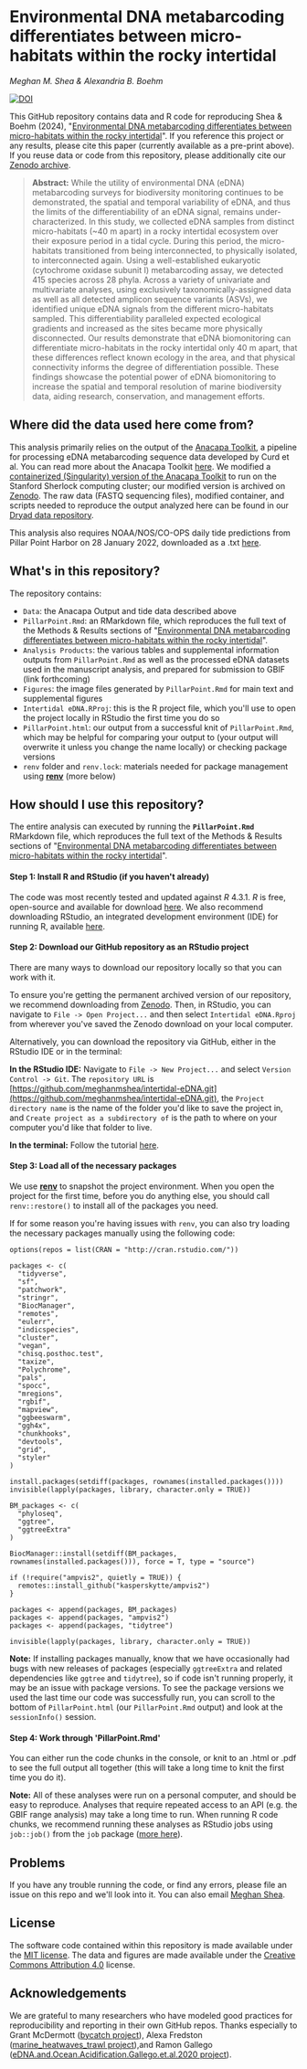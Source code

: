# Environmental DNA metabarcoding differentiates between micro-habitats within the rocky intertidal

*Meghan M. Shea & Alexandria B. Boehm*

[![DOI](https://zenodo.org/badge/657403801.svg)](https://zenodo.org/badge/latestdoi/657403801)

This GitHub repository contains data and R code for reproducing Shea & Boehm (2024), "[Environmental DNA metabarcoding differentiates between micro-habitats within the rocky intertidal](https://www.biorxiv.org/content/10.1101/2023.08.03.551543v1)". If you reference this project or any results, please cite this paper (currently available as a pre-print above). If you reuse data or code from this repository, please additionally cite our [Zenodo archive](https://doi.org/10.5281/zenodo.8213050).

> **Abstract:** While the utility of environmental DNA (eDNA) metabarcoding surveys for biodiversity monitoring continues to be demonstrated, the spatial and temporal variability of eDNA, and thus the limits of the differentiability of an eDNA signal, remains under-characterized. In this study, we collected eDNA samples from distinct micro-habitats (~40 m apart) in a rocky intertidal ecosystem over their exposure period in a tidal cycle. During this period, the micro-habitats transitioned from being interconnected, to physically isolated, to interconnected again. Using a well-established eukaryotic (cytochrome oxidase subunit I) metabarcoding assay, we detected 415 species across 28 phyla. Across a variety of univariate and multivariate analyses, using exclusively taxonomically-assigned data as well as all detected amplicon sequence variants (ASVs), we identified unique eDNA signals from the different micro-habitats sampled. This differentiability paralleled expected ecological gradients and increased as the sites became more physically disconnected. Our results demonstrate that eDNA biomonitoring can differentiate micro-habitats in the rocky intertidal only 40 m apart, that these differences reflect known ecology in the area, and that physical connectivity informs the degree of differentiation possible. These findings showcase the potential power of eDNA biomonitoring to increase the spatial and temporal resolution of marine biodiversity data, aiding research, conservation, and management efforts.

## Where did the data used here come from?

This analysis primarily relies on the output of the [Anacapa Toolkit](https://github.com/limey-bean/Anacapa), a pipeline for processing eDNA metabarcoding sequence data developed by Curd et al. You can read more about the Anacapa Toolkit [here](https://besjournals-onlinelibrary-wiley-com.stanford.idm.oclc.org/doi/10.1111/2041-210X.13214). We modified a [containerized (Singularity) version of the Anacapa Toolkit](https://github.com/dat-ecosystem-archive/anacapa-container) to run on the Stanford Sherlock computing cluster; our modified version is archived on [Zenodo](https://zenodo.org/doi/10.5281/zenodo.8201140). The raw data (FASTQ sequencing files), modified container, and scripts needed to reproduce the output analyzed here can be found in our [Dryad data repository](https://doi.org/10.5061/dryad.pnvx0k6tf).

This analysis also requires NOAA/NOS/CO-OPS daily tide predictions from Pillar Point Harbor on 28 January 2022, downloaded as a .txt [here](https://tidesandcurrents.noaa.gov/noaatidepredictions.html?id=9414131&units=metric&bdate=20220128&edate=20220128&timezone=LST/LDT&clock=24hour&datum=MLLW&interval=15&action=dailychart).

## What's in this repository?

The repository contains:

-   `Data`: the Anacapa Output and tide data described above
-   `PillarPoint.Rmd`: an RMarkdown file, which reproduces the full text of the Methods & Results sections of "[Environmental DNA metabarcoding differentiates between micro-habitats within the rocky intertidal](https://www.biorxiv.org/content/10.1101/2023.08.03.551543v1)".
-   `Analysis Products`: the various tables and supplemental information outputs from `PillarPoint.Rmd` as well as the processed eDNA datasets used in the manuscript analysis, and prepared for submission to GBIF (link forthcoming)
-   `Figures`: the image files generated by `PillarPoint.Rmd` for main text and supplemental figures
-   `Intertidal eDNA.RProj`: this is the R project file, which you'll use to open the project locally in RStudio the first time you do so
-   `PillarPoint.html`: our output from a successful knit of `PillarPoint.Rmd`, which may be helpful for comparing your output to (your output will overwrite it unless you change the name locally) or checking package versions
-   `renv` folder and `renv.lock`: materials needed for package management using [**renv**](https://rstudio.github.io/renv/) (more below)

## How should I use this repository?

The entire analysis can executed by running the **`PillarPoint.Rmd`** RMarkdown file, which reproduces the full text of the Methods & Results sections of "[Environmental DNA metabarcoding differentiates between micro-habitats within the rocky intertidal](https://www.biorxiv.org/content/10.1101/2023.08.03.551543v1)".

#### Step 1: Install R and RStudio (if you haven't already)

The code was most recently tested and updated against *R* 4.3.1. *R* is free, open-source and available for download [here](https://www.r-project.org/). We also recommend downloading RStudio, an integrated development environment (IDE) for running R, available [here](https://posit.co/download/rstudio-desktop/).

#### Step 2: Download our GitHub repository as an RStudio project

There are many ways to download our repository locally so that you can work with it. 

To ensure you're getting the permanent archived version of our repository, we recommend downloading from [Zenodo](https://doi.org/10.5281/zenodo.8213050). Then, in RStudio, you can navigate to `File -> Open Project...` and then select `Intertidal eDNA.Rproj` from wherever you've saved the Zenodo download on your local computer.

Alternatively, you can download the repository via GitHub, either in the RStudio IDE or in the terminal: 

**In the RStudio IDE:** 
Navigate to `File -> New Project...` and select `Version Control -> Git`. The `repository URL` is [https://github.com/meghanmshea/intertidal-eDNA.git](https://github.com/meghanmshea/intertidal-eDNA.git), the `Project directory name` is the name of the folder you'd like to save the project in, and `Create project as a subdirectory of` is the path to where on your computer you'd like that folder to live.

**In the terminal:**
Follow the tutorial [here](https://docs.github.com/en/repositories/creating-and-managing-repositories/cloning-a-repository). 


#### Step 3: Load all of the necessary packages

We use [**renv**](https://rstudio.github.io/renv/) to snapshot the project environment. When you open the project for the first time, before you do anything else, you should call `renv::restore()` to install all of the packages you need. 

If for some reason you're having issues with `renv`, you can also try loading the necessary packages manually using the following code:

```
options(repos = list(CRAN = "http://cran.rstudio.com/"))

packages <- c(
  "tidyverse",
  "sf",
  "patchwork",
  "stringr",
  "BiocManager",
  "remotes",
  "eulerr",
  "indicspecies",
  "cluster",
  "vegan",
  "chisq.posthoc.test",
  "taxize",
  "Polychrome",
  "pals",
  "spocc",
  "mregions",
  "rgbif",
  "mapview",
  "ggbeeswarm",
  "ggh4x",
  "chunkhooks",
  "devtools",
  "grid",
  "styler"
)

install.packages(setdiff(packages, rownames(installed.packages())))
invisible(lapply(packages, library, character.only = TRUE))

BM_packages <- c(
  "phyloseq",
  "ggtree",
  "ggtreeExtra"
)

BiocManager::install(setdiff(BM_packages, rownames(installed.packages())), force = T, type = "source")

if (!require("ampvis2", quietly = TRUE)) {
  remotes::install_github("kasperskytte/ampvis2")
}

packages <- append(packages, BM_packages)
packages <- append(packages, "ampvis2")
packages <- append(packages, "tidytree")

invisible(lapply(packages, library, character.only = TRUE))

```

**Note:** If installing packages manually, know that we have occasionally had bugs with new releases of packages (especially `ggtreeExtra` and related dependencies like `ggtree` and `tidytree`), so if code isn't running properly, it may be an issue with package versions. To see the package versions we used the last time our code was successfully run, you can scroll to the bottom of `PillarPoint.html` (our `PillarPoint.Rmd` output) and look at the `sessionInfo()` session. 

#### Step 4: Work through 'PillarPoint.Rmd'

You can either run the code chunks in the console, or knit to an .html or .pdf to see the full output all together (this will take a long time to knit the first time you do it).

**Note:** All of these analyses were run on a personal computer, and should be easy to reproduce. Analyses that require repeated access to an API (e.g. the GBIF range analysis) may take a long time to run. When running R code chunks, we recommend running these analyses as RStudio jobs using `job::job()` from the `job` package ([more here](https://lindeloev.github.io/job/)).

## Problems

If you have any trouble running the code, or find any errors, please file an issue on this repo and we'll look into it. You can also email [Meghan Shea](mailto:%20mshea@stanford.edu).

## License

The software code contained within this repository is made available under the [MIT license](http://opensource.org/licenses/mit-license.php). The data and figures are made available under the [Creative Commons Attribution 4.0](https://creativecommons.org/licenses/by/4.0/) license.

## Acknowledgements

We are grateful to many researchers who have modeled good practices for reproducibility and reporting in their own GitHub repos. Thanks especially to Grant McDermott ([bycatch project](https://github.com/grantmcdermott/bycatch/tree/master)), Alexa Fredston ([marine_heatwaves_trawl project](https://github.com/afredston/marine_heatwaves_trawl)),and Ramon Gallego ([eDNA.and.Ocean.Acidification.Gallego.et.al.2020 project](https://github.com/ramongallego/eDNA.and.Ocean.Acidification.Gallego.et.al.2020)).
